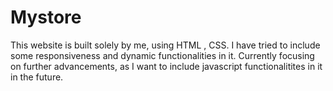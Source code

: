 # Mystore
This website is built solely by me, using HTML , CSS.
I have tried to include some responsiveness and dynamic functionalities in it.
Currently focusing on further advancements, as I want to include javascript functionalitites in it in the future.
